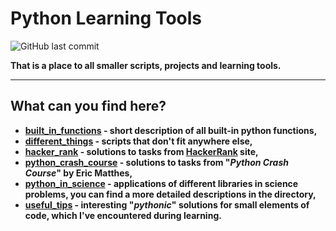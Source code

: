 # **Python Learning Tools**

![GitHub last commit](https://img.shields.io/github/last-commit/mateuszk098/python_learning_tools)

**That is a place to all smaller scripts, projects and learning tools.**

---
## **What can you find here?**
- **[built_in_functions](https://github.com/mateuszk098/python_learning_tools/tree/master/built_in_functions) - short description of all built-in python functions,**
- **[different_things](https://github.com/mateuszk098/python_learning_tools/tree/master/different_things) - scripts that don't fit anywhere else,**
- **[hacker_rank](https://github.com/mateuszk098/python_learning_tools/tree/master/hacker_rank) - solutions to tasks from [HackerRank](https://www.hackerrank.com/domains/python?filters%5Bstatus%5D%5B%5D=unsolved&badge_type=python) site,**
- **[python_crash_course](https://github.com/mateuszk098/python_learning_tools/tree/master/python_crash_course) - solutions to tasks from "_Python Crash Course_" by Eric Matthes,**
- **[python_in_science](https://github.com/mateuszk098/python_learning_tools/tree/master/python_in_science) - applications of different libraries in science problems, you can find a more detailed descriptions in the directory,** 
- **[useful_tips](https://github.com/mateuszk098/python_learning_tools/tree/master/useful_tips) - interesting "_pythonic_" solutions for small elements of code, which I've encountered during learning.**
